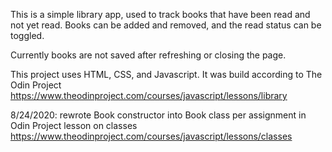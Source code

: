 This is a simple library app, used to track books that have been read and not yet read. Books can be added and removed, and the read status can be toggled.

Currently books are not saved after refreshing or closing the page.

This project uses HTML, CSS, and Javascript. It was build according to The Odin Project https://www.theodinproject.com/courses/javascript/lessons/library

8/24/2020: rewrote Book constructor into Book class per assignment in Odin Project lesson on classes https://www.theodinproject.com/courses/javascript/lessons/classes